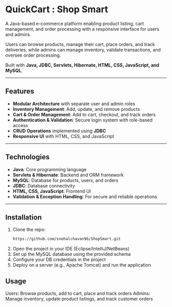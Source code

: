 # QuickCart : Shop Smart  

A Java-based e-commerce platform enabling product listing, cart management, and order processing with a responsive interface for users and admins.  

Users can browse products, manage their cart, place orders, and track deliveries, while admins can manage inventory, validate transactions, and oversee order processing.  

Built with **Java, JDBC, Servlets, Hibernate, HTML, CSS, JavaScript, and MySQL**.  

---

## Features  

- **Modular Architecture** with separate user and admin roles  
- **Inventory Management**: Add, update, and remove products  
- **Cart & Order Management**: Add to cart, checkout, and track orders  
- **Authentication & Validation**: Secure login system with role-based access  
- **CRUD Operations** implemented using **JDBC**  
- **Responsive UI** with HTML, CSS, and JavaScript  

---

## Technologies  

- **Java**: Core programming language  
- **Servlets & Hibernate**: Backend and ORM framework  
- **MySQL**: Database for products, users, and orders  
- **JDBC**: Database connectivity  
- **HTML, CSS, JavaScript**: Frontend UI  
- **Validation & Exception Handling**: For secure and reliable operations  

---

## Installation  

1. Clone the repo:  
   ```bash
   https://github.com/snehalchavan96/ShopSmart.git   
2. Open the project in your IDE (Eclipse/IntelliJ/NetBeans)
3. Set up the MySQL database using the provided schema
4. Configure your DB credentials in the project
5. Deploy on a server (e.g., Apache Tomcat) and run the application

## Usage
Users: Browse products, add to cart, place and track orders
Admins: Manage inventory, update product listings, and track customer orders



